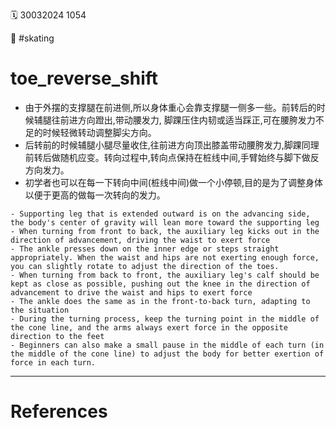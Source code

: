 ️🗓️ 30032024 1054

📎 #skating

# toe_reverse_shift

- 由于外摆的支撑腿在前进侧,所以身体重心会靠支撑腿一侧多一些。前转后的时候辅腿往前进方向蹬出,带动腰发力, 脚踝压住内韧或适当踩正,可在腰胯发力不足的时候轻微转动调整脚尖方向。
- 后转前的时候辅腿小腿尽量收住,往前进方向顶出膝盖带动腰胯发力,脚踝同理前转后做随机应变。转向过程中,转向点保持在桩线中间,手臂始终与脚下做反方向发力。
- 初学者也可以在每一下转向中间(桩线中间)做一个小停顿,目的是为了调整身体以便于更高的做每一次转向的发力。

```ad-info
- Supporting leg that is extended outward is on the advancing side, the body's center of gravity will lean more toward the supporting leg
- When turning from front to back, the auxiliary leg kicks out in the direction of advancement, driving the waist to exert force
- The ankle presses down on the inner edge or steps straight appropriately. When the waist and hips are not exerting enough force, you can slightly rotate to adjust the direction of the toes.
- When turning from back to front, the auxiliary leg's calf should be kept as close as possible, pushing out the knee in the direction of advancement to drive the waist and hips to exert force
- The ankle does the same as in the front-to-back turn, adapting to the situation
- During the turning process, keep the turning point in the middle of the cone line, and the arms always exert force in the opposite direction to the feet
- Beginners can also make a small pause in the middle of each turn (in the middle of the cone line) to adjust the body for better exertion of force in each turn.
```

---

# References

